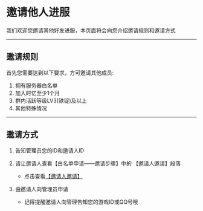# 邀请他人进服

我们欢迎您邀请其他好友进服，本页面将会向您介绍邀请规则和邀请方式

-----

## 邀请规则

首先您需要达到以下要求，方可邀请其他成员:

1. 拥有服务器白名单
2. 加入时忆至少1个月
3. 群内活跃等级LV3(铁锭)及以上
4. 其他特殊情况

-----
## 邀请方式

1. 告知管理员您的ID和邀请人ID

2. 请让邀请人查看【白名单申请——邀请步骤】中的 【邀请人邀请】段落
    - 点击查看[【邀请人邀请】](../whitelist.md#2.邀请人邀请)
3. 由邀请人向管理员申请
    - 记得提醒邀请人向管理告知您的游戏ID或QQ号哦
